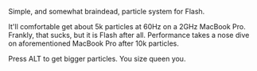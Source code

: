 Simple, and somewhat braindead, particle system for Flash.

It'll comfortable get about 5k particles at 60Hz on a 2GHz MacBook Pro. Frankly, that sucks, but it is Flash after all. Performance takes a nose dive on aforementioned MacBook Pro after 10k particles.

Press ALT to get bigger particles. You size queen you.
